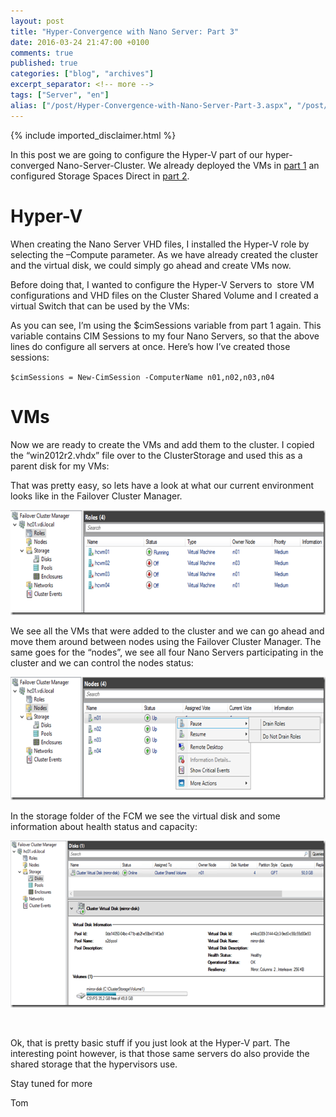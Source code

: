 ```yaml
---
layout: post
title: "Hyper-Convergence with Nano Server: Part 3"
date: 2016-03-24 21:47:00 +0100
comments: true
published: true
categories: ["blog", "archives"]
excerpt_separator: <!-- more -->
tags: ["Server", "en"]
alias: ["/post/Hyper-Convergence-with-Nano-Server-Part-3.aspx", "/post/hyper-convergence-with-nano-server-part-3.aspx"]
---
```

<!-- more -->
{% include imported_disclaimer.html %}
<p>In this post we are going to configure the Hyper-V part of our hyper-converged Nano-Server-Cluster. We already deployed the VMs in <a href="/post/Hyper-Convergence-with-Nano-Server-Part-1.aspx" target="_blank">part 1</a> an configured Storage Spaces Direct in <a href="/post/Hyper-Convergence-with-Nano-Server-Part-2.aspx" target="_blank">part 2</a>.</p> <h1></h1> <h1>Hyper-V</h1> <p>When creating the Nano Server VHD files, I installed the Hyper-V role by selecting the –Compute parameter. As we have already created the cluster and the virtual disk, we could simply go ahead and create VMs now. </p> <p>Before doing that, I wanted to configure the Hyper-V Servers to&nbsp; store VM configurations and VHD files on the Cluster Shared Volume and I created a virtual Switch that can be used by the VMs:</p> <p><script src="https://gist.github.com/tomtorggler/51b9cf64e8509852b60b.js"></script></p> <p>As you can see, I’m using the $cimSessions variable from part 1 again. This variable contains CIM Sessions to my four Nano Servers, so that the above lines do configure all servers at once. Here’s how I’ve created those sessions: </p> <p><code>$cimSessions = New-CimSession -ComputerName n01,n02,n03,n04</code></p> <h1></h1> <h1>VMs</h1> <p>Now we are ready to create the VMs and add them to the cluster. I copied the “win2012r2.vhdx” file over to the ClusterStorage and used this as a parent disk for my VMs: </p> <p><script src="https://gist.github.com/tomtorggler/731a4ebc7233683ff894.js"></script></p> <p>That was pretty easy, so lets have a look at what our current environment looks like in the Failover Cluster Manager.</p> <p><a href="/assets/image_697.png"><img title="image" style="border-left-width: 0px; border-right-width: 0px; background-image: none; border-bottom-width: 0px; padding-top: 0px; padding-left: 0px; display: inline; padding-right: 0px; border-top-width: 0px" border="0" alt="image" src="/assets/image_thumb_695.png" width="644" height="168"></a></p> <p>We see all the VMs that were added to the cluster and we can go ahead and move them around between nodes using the Failover Cluster Manager. The same goes for the “nodes”, we see all four Nano Servers participating in the cluster and we can control the nodes status:</p> <p><a href="/assets/image_699.png"><img title="image" style="border-top: 0px; border-right: 0px; background-image: none; border-bottom: 0px; padding-top: 0px; padding-left: 0px; border-left: 0px; display: inline; padding-right: 0px" border="0" alt="image" src="/assets/image_thumb_697.png" width="644" height="197"></a></p> <p>In the storage folder of the FCM we see the virtual disk and some information about health status and capacity:</p> <p><a href="/assets/image_700.png"><img title="image" style="border-top: 0px; border-right: 0px; background-image: none; border-bottom: 0px; padding-top: 0px; padding-left: 0px; border-left: 0px; display: inline; padding-right: 0px" border="0" alt="image" src="/assets/image_thumb_698.png" width="644" height="267"></a></p>   <p>&nbsp;</p> <p>Ok, that is pretty basic stuff if you just look at the Hyper-V part. The interesting point however, is that those same servers do also provide the shared storage that the hypervisors use.</p> <p>Stay tuned for more </p> <p>Tom</p>
